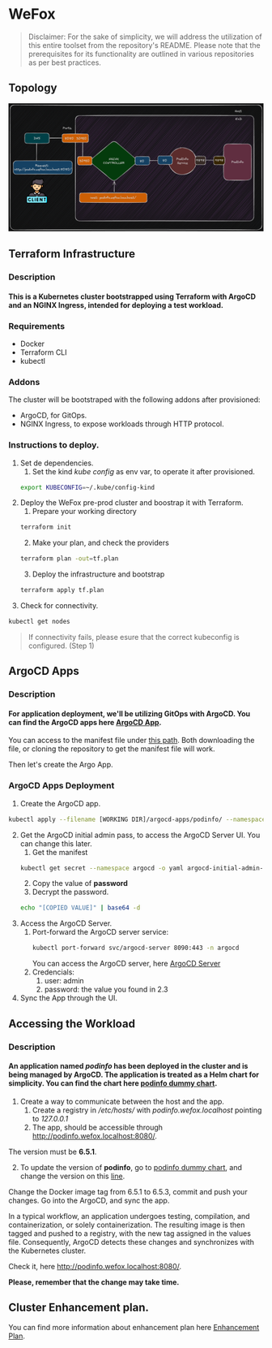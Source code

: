 # WeFox
> Disclaimer: For the sake of simplicity, we will address the utilization of this entire toolset from the repository's README. Please note that the prerequisites for its functionality are outlined in various repositories as per best practices.

## Topology

![image](./images/WeFox.png)

## Terraform Infrastructure
### Description
#### This is a Kubernetes cluster bootstrapped using Terraform with ArgoCD and an NGINX Ingress, intended for deploying a test workload.

### Requirements
- Docker
- Terraform CLI
- kubectl

### Addons
The cluster will be bootstraped with the following addons after provisioned:
- ArgoCD, for GitOps.
- NGINX Ingress, to expose workloads through HTTP protocol.

### Instructions to deploy.
1. Set de dependencies.
    1. Set the kind *kube config* as env var, to operate it after provisioned.
    ```bash
    export KUBECONFIG=~/.kube/config-kind
    ```
3. Deploy the WeFox pre-prod cluster and boostrap it with Terraform.
    1. Prepare your working directory
    ```bash
    terraform init
    ```
    2. Make your plan, and check the providers
    ```bash
    terraform plan -out=tf.plan
    ```
    3. Deploy the infrastructure and bootstrap
    ```bash
    terraform apply tf.plan
    ```
4. Check for connectivity.
```bash
kubectl get nodes
```
> If connectivity fails, please esure that the correct kubeconfig is configured. (Step 1)

## ArgoCD Apps
### Description
#### For application deployment, we'll be utilizing GitOps with ArgoCD. You can find the ArgoCD apps here [ArgoCD App](https://github.com/rGarmendia/argocd-apps/tree/main).

You can access to the manifest file under [this path](https://github.com/rGarmendia/argocd-apps/tree/main/podinfo). Both downloading the file, or cloning the repository to get the manifest file will work.

Then let's create the Argo App.

### ArgoCD Apps Deployment
1. Create the ArgoCD app.
```bash
kubectl apply --filename [WORKING DIR]/argocd-apps/podinfo/ --namespace argocd
```
2. Get the ArgoCD initial admin pass, to access the ArgoCD Server UI. You can change this later.
    1. Get the manifest
    ```bash
    kubectl get secret --namespace argocd -o yaml argocd-initial-admin-secret
    ```
    2. Copy the value of **password**
    3. Decrypt the password.
    ```bash
    echo "[COPIED VALUE]" | base64 -d
    ```
3. Access the ArgoCD Server.
    1. Port-forward the ArgoCD server service:
        ```bash
        kubectl port-forward svc/argocd-server 8090:443 -n argocd
        ```
        You can access the ArgoCD server, here [ArgoCD Server](http://localhost:8090)
    2. Credencials:
        1. user: admin
        2. password: the value you found in 2.3
4. Sync the App through the UI.

## Accessing the Workload
### Description
#### An application named *podinfo* has been deployed in the cluster and is being managed by ArgoCD. The application is treated as a Helm chart for simplicity. You can find the chart here [podinfo dummy chart](https://github.com/rGarmendia/dummy-app).

1. Create a way to communicate between the host and the app.
    1. Create a registry in */etc/hosts/* with *podinfo.wefox.localhost* pointing to *127.0.0.1*
    2. The app, should be accessible through http://podinfo.wefox.localhost:8080/.

The version must be **6.5.1**.

2. To update the version of **podinfo**, go to [podinfo dummy chart](https://github.com/rGarmendia/dummy-app), and change the version on this [line](https://github.com/rGarmendia/dummy-app/blob/8b3d4076ce26e4a359d71e303e94416e6c594f3a/podinfo/podinfo-values.yaml#L6).

Change the Docker image tag from 6.5.1 to 6.5.3, commit and push your changes. Go into the ArgoCD, and sync the app.

In a typical workflow, an application undergoes testing, compilation, and containerization, or solely containerization. The resulting image is then tagged and pushed to a registry, with the new tag assigned in the values file. Consequently, ArgoCD detects these changes and synchronizes with the Kubernetes cluster.

Check it, here http://podinfo.wefox.localhost:8080/.

**Please, remember that the change may take time.**

## Cluster Enhancement plan.
You can find more information about enhancement plan here [Enhancement Plan](./docs/cluster-improvements.md).
